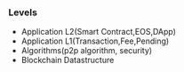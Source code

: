 ### Levels

  - Application L2(Smart Contract,EOS,DApp)
  - Application L1(Transaction,Fee,Pending)
  - Algorithms(p2p algorithm, security)
  - Blockchain Datastructure
